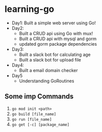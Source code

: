 # learning-go

- Day1: Built a simple web server using Go!
- Day2:
  - Built a CRUD api using Go with mux!
  - Built a CRUD api with mysql and gorm
  - updated gorm package dependencies
- Day3:
  - Built a slack bot for calculating age
  - Built a slack bot for upload file
- Day4:
  - Built a email domain checker
- Day5
  - Understanding GoRoutines

## Some imp Commands

1. `go mod init <path>`
2. `go build [file_name]`
3. `go run [file_name]`
4. `go get [-c] [package_name]`
